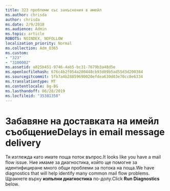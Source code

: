 ```yaml
---
title: 323 проблеми със закъснения в имейл
ms.author: chrisda
author: chrisda
ms.date: 2/9/2018
ms.audience: Admin
ms.topic: article
ROBOTS: NOINDEX, NOFOLLOW
localization_priority: Normal
ms.collection: Adm_O365
ms.custom:
- "323"
- "3100002"
ms.assetid: a825b451-9746-4ab5-bc31-7679b3a48d5e
ms.openlocfilehash: 676c4b2f054a200448cb93d89b5ad55d3d200384
ms.sourcegitcommit: 5fb7a4b28859690020efdea630d03e70cc0e6334
ms.translationtype: MT
ms.contentlocale: bg-BG
ms.lasthandoff: 06/28/2019
ms.locfileid: "35381358"
---
```

# <a name="delays-in-email-message-delivery"></a><span data-ttu-id="272af-102">Забавяне на доставката на имейл съобщение</span><span class="sxs-lookup"><span data-stu-id="272af-102">Delays in email message delivery</span></span>

<span data-ttu-id="272af-103">Тя изглежда като имате поща поток въпрос.</span><span class="sxs-lookup"><span data-stu-id="272af-103">It looks like you have a mail flow issue.</span></span> <span data-ttu-id="272af-104">Ние имаме за диагностика, който ще помогне за идентифициране много общи проблеми за потока на поща.</span><span class="sxs-lookup"><span data-stu-id="272af-104">We have diagnostics that will help identify many common mail flow problems.</span></span> <span data-ttu-id="272af-105">Щракнете върху **изпълни диагностика** по-долу.</span><span class="sxs-lookup"><span data-stu-id="272af-105">Click **Run Diagnostics** below.</span></span>

